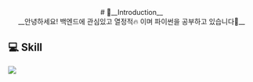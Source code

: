 <div align=center># 👋__Introduction__</div>
<div align=center>__안녕하세요! 백엔드에 관심있고 열정적🔥 이며  
파이썬을 공부하고 있습니다📖__</div>

## 💻 __Skill__
<a href="https://github.com/Junho-06/TIL/tree/master/Python"><img src="https://img.shields.io/badge/python-3776AB?style=flat-square&logo=python&logoColor=white"/></a>  
